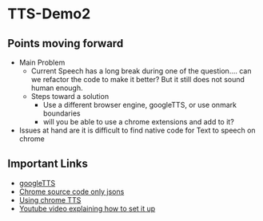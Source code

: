 # TTS-Demo2

## Points moving forward
- Main Problem 
  - Current Speech has a long break during one of the question.... can we refactor the code to make it better? But it still does not sound human enough.
  - Steps toward a solution
    - Use a different browser engine, googleTTS, or use onmark boundaries
    - will you be able to use a chrome extensions and add to it?    
- Issues at hand are it is difficult to find native code for Text to speech on chrome

## Important Links 
- [googleTTS](https://stackoverflow.com/questions/15653145/using-google-text-to-speech-in-javascript)
- [Chrome source code only jsons](https://chromium.googlesource.com/chromium/chromium/+/3d79ca55eb86e0f8733585beaece851e961ac769/chrome/common/extensions/api/)
- [Using chrome TTS](https://stackoverflow.com/questions/25641521/using-chrome-text-to-speech-in-a-chrome-extension)
- [Youtube video explaining how to set it up](https://www.youtube.com/watch?v=5KL_ccQwAuo)
